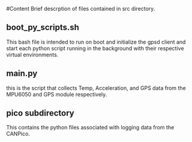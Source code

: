 #Content
Brief descrption of files contained in src directory.
## boot_py_scripts.sh
This bash file is intended to run on boot and initialize the gpsd client and start each python script running in the background with their respective virtual environments.
## main.py
this is the script that collects Temp, Acceleration, and GPS data from the MPU6050 and GPS module respectively.
## pico subdirectory
This contains the python files associated with logging data from the CANPico.
